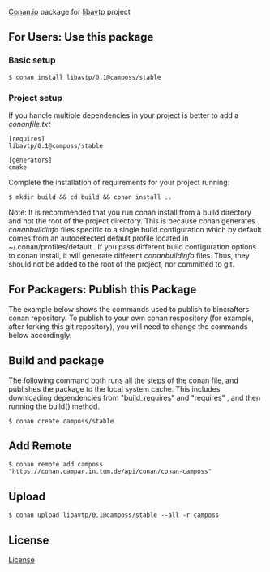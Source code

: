 
[Conan.io](https://conan.io) package for [libavtp](https://github.com/AVnu/libavtp) project

## For Users: Use this package

### Basic setup

    $ conan install libavtp/0.1@camposs/stable

### Project setup

If you handle multiple dependencies in your project is better to add a *conanfile.txt*

    [requires]
    libavtp/0.1@camposs/stable

    [generators]
    cmake

Complete the installation of requirements for your project running:

    $ mkdir build && cd build && conan install ..

Note: It is recommended that you run conan install from a build directory and not the root of the project directory.  This is because conan generates *conanbuildinfo* files specific to a single build configuration which by default comes from an autodetected default profile located in ~/.conan/profiles/default .  If you pass different build configuration options to conan install, it will generate different *conanbuildinfo* files.  Thus, they should not be added to the root of the project, nor committed to git.

## For Packagers: Publish this Package

The example below shows the commands used to publish to bincrafters conan repository. To publish to your own conan respository (for example, after forking this git repository), you will need to change the commands below accordingly.

## Build and package

The following command both runs all the steps of the conan file, and publishes the package to the local system cache.  This includes downloading dependencies from "build_requires" and "requires" , and then running the build() method.

    $ conan create camposs/stable

## Add Remote

    $ conan remote add camposs "https://conan.campar.in.tum.de/api/conan/conan-camposs"

## Upload

    $ conan upload libavtp/0.1@camposs/stable --all -r camposs

## License
[License](https://github.com/AVnu/libavtp/blob/master/LICENSE)

